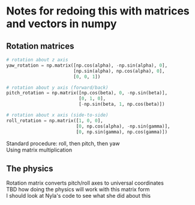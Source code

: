 # Notes for redoing this with matrices and vectors in numpy

## Rotation matrices
```python
# rotation about z axis
yaw_rotation = np.matrix([np.cos(alpha), -np.sin(alpha), 0],
                         [np.sin(alpha), np.cos(alpha), 0],
                         [0, 0, 1])

# rotation about y axis (forward/back)
pitch_rotation = np.matrix([np.cos(beta), 0, -np.sin(beta)],
                           [0, 1, 0],
                           [-np.sin(beta, 1, np.cos(beta)])

# rotation about x axis (side-to-side)
roll_rotation = np.matrix([1, 0, 0],
                          [0, np.cos(alpha), -np.sin(gamma)],
                          [0, np.sin(gamma), np.cos(gamma)])
```

Standard procedure: roll, then pitch, then yaw  
Using matrix multiplication

## The physics
Rotation matrix converts pitch/roll axes to universal coordinates  
TBD how doing the physics will work with this matrix form  
I should look at Nyla's code to see what she did about this